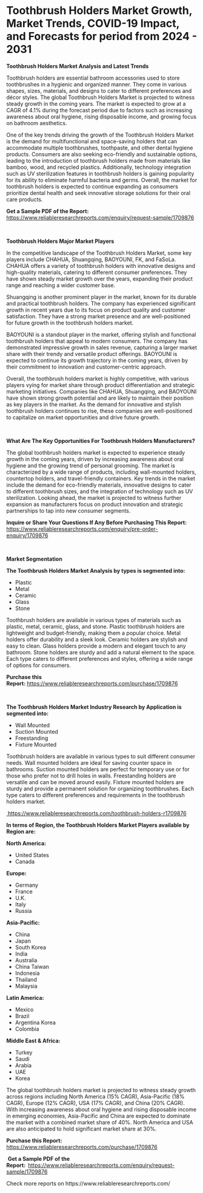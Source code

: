 <p><h1>Toothbrush Holders Market Growth, Market Trends, COVID-19 Impact, and Forecasts for period from 2024 - 2031</h1></p><p><strong>Toothbrush Holders Market Analysis and Latest Trends</strong></p>
<p><p>Toothbrush holders are essential bathroom accessories used to store toothbrushes in a hygienic and organized manner. They come in various shapes, sizes, materials, and designs to cater to different preferences and décor styles. The global Toothbrush Holders Market is projected to witness steady growth in the coming years. The market is expected to grow at a CAGR of 4.1% during the forecast period due to factors such as increasing awareness about oral hygiene, rising disposable income, and growing focus on bathroom aesthetics.</p><p>One of the key trends driving the growth of the Toothbrush Holders Market is the demand for multifunctional and space-saving holders that can accommodate multiple toothbrushes, toothpaste, and other dental hygiene products. Consumers are also seeking eco-friendly and sustainable options, leading to the introduction of toothbrush holders made from materials like bamboo, wood, and recycled plastics. Additionally, technology integration such as UV sterilization features in toothbrush holders is gaining popularity for its ability to eliminate harmful bacteria and germs. Overall, the market for toothbrush holders is expected to continue expanding as consumers prioritize dental health and seek innovative storage solutions for their oral care products.</p></p>
<p><strong>Get a Sample PDF of the Report:&nbsp;</strong> <a href="https://www.reliableresearchreports.com/enquiry/request-sample/1709876">https://www.reliableresearchreports.com/enquiry/request-sample/1709876</a></p>
<p>&nbsp;</p>
<p><strong>Toothbrush Holders Major Market Players</strong></p>
<p><p>In the competitive landscape of the Toothbrush Holders Market, some key players include CHAHUA, Shuangqing, BAOYOUNI, FK, and FaSoLa. CHAHUA offers a variety of toothbrush holders with innovative designs and high-quality materials, catering to different consumer preferences. They have shown steady market growth over the years, expanding their product range and reaching a wider customer base.</p><p>Shuangqing is another prominent player in the market, known for its durable and practical toothbrush holders. The company has experienced significant growth in recent years due to its focus on product quality and customer satisfaction. They have a strong market presence and are well-positioned for future growth in the toothbrush holders market.</p><p>BAOYOUNI is a standout player in the market, offering stylish and functional toothbrush holders that appeal to modern consumers. The company has demonstrated impressive growth in sales revenue, capturing a larger market share with their trendy and versatile product offerings. BAOYOUNI is expected to continue its growth trajectory in the coming years, driven by their commitment to innovation and customer-centric approach.</p><p>Overall, the toothbrush holders market is highly competitive, with various players vying for market share through product differentiation and strategic marketing initiatives. Companies like CHAHUA, Shuangqing, and BAOYOUNI have shown strong growth potential and are likely to maintain their position as key players in the market. As the demand for innovative and stylish toothbrush holders continues to rise, these companies are well-positioned to capitalize on market opportunities and drive future growth.</p></p>
<p>&nbsp;</p>
<p><strong>What Are The Key Opportunities For Toothbrush Holders Manufacturers?</strong></p>
<p><p>The global toothbrush holders market is expected to experience steady growth in the coming years, driven by increasing awareness about oral hygiene and the growing trend of personal grooming. The market is characterized by a wide range of products, including wall-mounted holders, countertop holders, and travel-friendly containers. Key trends in the market include the demand for eco-friendly materials, innovative designs to cater to different toothbrush sizes, and the integration of technology such as UV sterilization. Looking ahead, the market is projected to witness further expansion as manufacturers focus on product innovation and strategic partnerships to tap into new consumer segments.</p></p>
<p><strong>Inquire or Share Your Questions If Any Before Purchasing This Report:</strong> <a href="https://www.reliableresearchreports.com/enquiry/pre-order-enquiry/1709876">https://www.reliableresearchreports.com/enquiry/pre-order-enquiry/1709876</a></p>
<p>&nbsp;</p>
<p><strong>Market Segmentation</strong></p>
<p><strong>The Toothbrush Holders Market Analysis by types is segmented into:</strong></p>
<p><ul><li>Plastic</li><li>Metal</li><li>Ceramic</li><li>Glass</li><li>Stone</li></ul></p>
<p><p>Toothbrush holders are available in various types of materials such as plastic, metal, ceramic, glass, and stone. Plastic toothbrush holders are lightweight and budget-friendly, making them a popular choice. Metal holders offer durability and a sleek look. Ceramic holders are stylish and easy to clean. Glass holders provide a modern and elegant touch to any bathroom. Stone holders are sturdy and add a natural element to the space. Each type caters to different preferences and styles, offering a wide range of options for consumers.</p></p>
<p><strong>Purchase this Report:&nbsp;</strong><a href="https://www.reliableresearchreports.com/purchase/1709876">https://www.reliableresearchreports.com/purchase/1709876</a></p>
<p>&nbsp;</p>
<p><strong>The Toothbrush Holders Market Industry Research by Application is segmented into:</strong></p>
<p><ul><li>Wall Mounted</li><li>Suction Mounted</li><li>Freestanding</li><li>Fixture Mounted</li></ul></p>
<p><p>Toothbrush holders are available in various types to suit different consumer needs. Wall mounted holders are ideal for saving counter space in bathrooms. Suction mounted holders are perfect for temporary use or for those who prefer not to drill holes in walls. Freestanding holders are versatile and can be moved around easily. Fixture mounted holders are sturdy and provide a permanent solution for organizing toothbrushes. Each type caters to different preferences and requirements in the toothbrush holders market.</p></p>
<p><a href="https://www.reliableresearchreports.com/toothbrush-holders-r1709876">&nbsp;https://www.reliableresearchreports.com/toothbrush-holders-r1709876</a></p>
<p><strong>In terms of Region, the Toothbrush Holders Market Players available by Region are:</strong></p>
<p>
    <p> <strong> North America: </strong>
        <ul>
            <li>United States</li>
            <li>Canada</li>
        </ul>
        </p> 
    <p> <strong> Europe: </strong>
        <ul>
            <li>Germany</li>
            <li>France</li>
            <li>U.K.</li>
            <li>Italy</li>
            <li>Russia</li>
        </ul>
        </p> 
    <p> <strong> Asia-Pacific: </strong>
        <ul>
            <li>China</li>
            <li>Japan</li>
            <li>South Korea</li>
            <li>India</li>
            <li>Australia</li>
            <li>China Taiwan</li>
            <li>Indonesia</li>
            <li>Thailand</li>
            <li>Malaysia</li>
        </ul>
        </p> 
    <p> <strong> Latin America: </strong>
        <ul>
            <li>Mexico</li>
            <li>Brazil</li>
            <li>Argentina Korea</li>
            <li>Colombia</li>
        </ul>
        </p> 
    <p> <strong> Middle East & Africa: </strong>
        <ul>
            <li>Turkey</li>
            <li>Saudi</li>
            <li>Arabia</li>
            <li>UAE</li>
            <li>Korea</li>
        </ul>
    </p>
    </p>
<p><p>The global toothbrush holders market is projected to witness steady growth across regions including North America (15% CAGR), Asia-Pacific (18% CAGR), Europe (12% CAGR), USA (17% CAGR), and China (20% CAGR). With increasing awareness about oral hygiene and rising disposable income in emerging economies, Asia-Pacific and China are expected to dominate the market with a combined market share of 40%. North America and USA are also anticipated to hold significant market share at 30%.</p></p>
<p><strong>Purchase this Report: </strong><a href="https://www.reliableresearchreports.com/purchase/1709876">https://www.reliableresearchreports.com/purchase/1709876</a></p>
<p>&nbsp;<strong>Get a Sample PDF of the Report:&nbsp;&nbsp;</strong><a href="https://www.reliableresearchreports.com/enquiry/request-sample/1709876">https://www.reliableresearchreports.com/enquiry/request-sample/1709876</a></p>
<p><strong></strong></p>
<p>Check more reports on https://www.reliableresearchreports.com/</p>